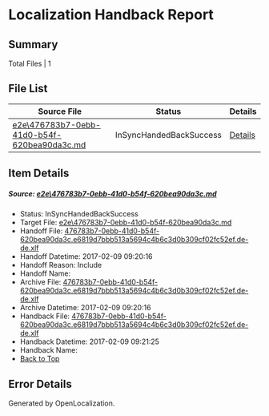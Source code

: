 # <a name='report-top'></a> Localization Handback Report

## Summary
 Total Files | 1

## File List
 Source File | Status | Details 
 ----------- | ------ | ------- 
 [e2e\476783b7-0ebb-41d0-b54f-620bea90da3c.md](https://github.com/OpenLocalizationTestOrg/ol-test0/blob/8bd60205909901583eafa6632e3db5f3d2a55633/e2e/476783b7-0ebb-41d0-b54f-620bea90da3c.md) | InSyncHandedBackSuccess | [Details](#9579d9fdbd7dc0feff1d5663a730ab16685788e81)

## Item Details
##### <a name='9579d9fdbd7dc0feff1d5663a730ab16685788e81'></a> Source: [e2e\476783b7-0ebb-41d0-b54f-620bea90da3c.md](https://github.com/OpenLocalizationTestOrg/ol-test0/blob/8bd60205909901583eafa6632e3db5f3d2a55633/e2e/476783b7-0ebb-41d0-b54f-620bea90da3c.md)
* Status: InSyncHandedBackSuccess
* Target File: [e2e\476783b7-0ebb-41d0-b54f-620bea90da3c.md](https://github.com/OpenLocalizationTestOrg/ol-test0-dede/blob/9159dd032d9cda4d904833919b57050033096846/e2e/476783b7-0ebb-41d0-b54f-620bea90da3c.md)
* Handoff File: [476783b7-0ebb-41d0-b54f-620bea90da3c.e6819d7bbb513a5694c4b6c3d0b309cf02fc52ef.de-de.xlf](https://github.com/OpenLocalizationTestOrg/ol-test0-handoff/blob/0fef6ef8397d19d3c1d4cf7d54a2bcb64ee74466/ol-handoff/OpenLocalizationTestOrg/ol-test0-dede/shujia/ht/476783b7-0ebb-41d0-b54f-620bea90da3c.e6819d7bbb513a5694c4b6c3d0b309cf02fc52ef.de-de.xlf)
* Handoff Datetime: 2017-02-09 09:20:16
* Handoff Reason: Include
* Handoff Name: 
* Archive File: [476783b7-0ebb-41d0-b54f-620bea90da3c.e6819d7bbb513a5694c4b6c3d0b309cf02fc52ef.de-de.xlf](https://github.com/OpenLocalizationTestOrg/ol-test0-handoff/blob/1a3c925a0658a76a1160bd7b9df2415a92832439/ol-archive/OpenLocalizationTestOrg/ol-test0-dede/shujia/ht/476783b7-0ebb-41d0-b54f-620bea90da3c.e6819d7bbb513a5694c4b6c3d0b309cf02fc52ef.de-de.xlf)
* Archive Datetime: 2017-02-09 09:20:16
* Handback File: [476783b7-0ebb-41d0-b54f-620bea90da3c.e6819d7bbb513a5694c4b6c3d0b309cf02fc52ef.de-de.xlf](https://github.com/OpenLocalizationTestOrg/ol-test0-handback/blob/7d97b8b5a84433180c2a49f60ca5c55651d5370d/ol-handback/OpenLocalizationTestOrg/ol-test0-dede/shujia/ht/476783b7-0ebb-41d0-b54f-620bea90da3c.e6819d7bbb513a5694c4b6c3d0b309cf02fc52ef.de-de.xlf)
* Handback Datetime: 2017-02-09 09:21:25
* Handback Name: 
* [Back to Top](#report-top)


## Error Details

Generated by OpenLocalization.

